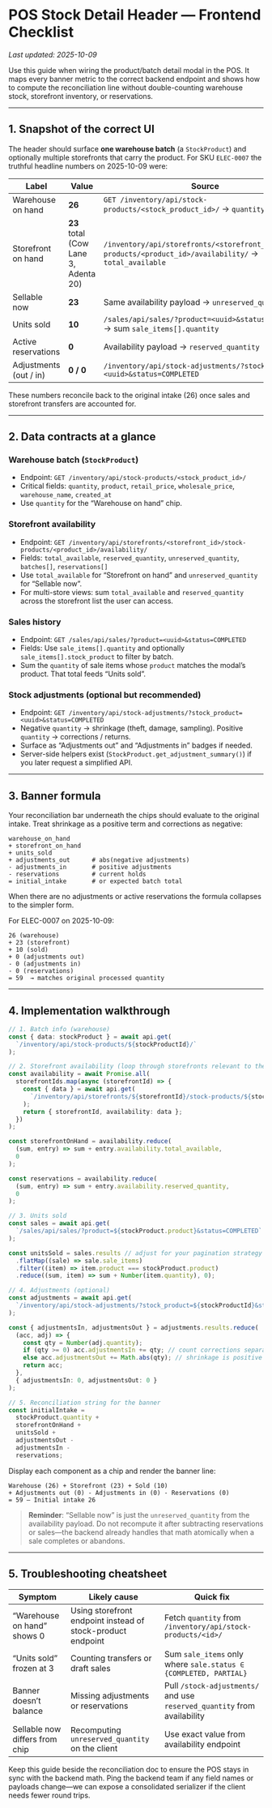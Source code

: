# POS Stock Detail Header — Frontend Checklist

_Last updated: 2025-10-09_

Use this guide when wiring the product/batch detail modal in the POS. It maps every banner metric to the correct backend endpoint and shows how to compute the reconciliation line without double-counting warehouse stock, storefront inventory, or reservations.

---

## 1. Snapshot of the correct UI

The header should surface **one warehouse batch** (a `StockProduct`) and optionally multiple storefronts that carry the product. For SKU `ELEC-0007` the truthful headline numbers on 2025-10-09 were:

| Label | Value | Source |
| --- | --- | --- |
| Warehouse on hand | **26** | `GET /inventory/api/stock-products/<stock_product_id>/` → `quantity` |
| Storefront on hand | **23** total (Cow Lane 3, Adenta 20) | `/inventory/api/storefronts/<storefront_id>/stock-products/<product_id>/availability/` → `total_available` |
| Sellable now | **23** | Same availability payload → `unreserved_quantity` |
| Units sold | **10** | `/sales/api/sales/?product=<uuid>&status=COMPLETED` → sum `sale_items[].quantity` |
| Active reservations | **0** | Availability payload → `reserved_quantity` |
| Adjustments (out / in) | **0 / 0** | `/inventory/api/stock-adjustments/?stock_product=<uuid>&status=COMPLETED` |

These numbers reconcile back to the original intake (26) once sales and storefront transfers are accounted for.

---

## 2. Data contracts at a glance

### Warehouse batch (`StockProduct`)
- Endpoint: `GET /inventory/api/stock-products/<stock_product_id>/`
- Critical fields: `quantity`, `product`, `retail_price`, `wholesale_price`, `warehouse_name`, `created_at`
- Use `quantity` for the “Warehouse on hand” chip.

### Storefront availability
- Endpoint: `GET /inventory/api/storefronts/<storefront_id>/stock-products/<product_id>/availability/`
- Fields: `total_available`, `reserved_quantity`, `unreserved_quantity`, `batches[]`, `reservations[]`
- Use `total_available` for “Storefront on hand” and `unreserved_quantity` for “Sellable now”.
- For multi-store views: sum `total_available` and `reserved_quantity` across the storefront list the user can access.

### Sales history
- Endpoint: `GET /sales/api/sales/?product=<uuid>&status=COMPLETED`
- Fields: Use `sale_items[].quantity` and optionally `sale_items[].stock_product` to filter by batch.
- Sum the `quantity` of sale items whose `product` matches the modal’s product. That total feeds “Units sold”.

### Stock adjustments (optional but recommended)
- Endpoint: `GET /inventory/api/stock-adjustments/?stock_product=<uuid>&status=COMPLETED`
- Negative `quantity` → shrinkage (theft, damage, sampling). Positive `quantity` → corrections / returns.
- Surface as “Adjustments out” and “Adjustments in” badges if needed.
- Server-side helpers exist (`StockProduct.get_adjustment_summary()`) if you later request a simplified API.

---

## 3. Banner formula

Your reconciliation bar underneath the chips should evaluate to the original intake. Treat shrinkage as a positive term and corrections as negative:

```
warehouse_on_hand
+ storefront_on_hand
+ units_sold
+ adjustments_out      # abs(negative adjustments)
- adjustments_in       # positive adjustments
- reservations         # current holds
= initial_intake       # or expected batch total
```

When there are no adjustments or active reservations the formula collapses to the simpler form.

For ELEC-0007 on 2025-10-09:

```
26 (warehouse)
+ 23 (storefront)
+ 10 (sold)
+ 0 (adjustments out)
- 0 (adjustments in)
- 0 (reservations)
= 59  → matches original processed quantity
```

---

## 4. Implementation walkthrough

```ts
// 1. Batch info (warehouse)
const { data: stockProduct } = await api.get(
  `/inventory/api/stock-products/${stockProductId}/`
);

// 2. Storefront availability (loop through storefronts relevant to the signed-in user)
const availability = await Promise.all(
  storefrontIds.map(async (storefrontId) => {
    const { data } = await api.get(
      `/inventory/api/storefronts/${storefrontId}/stock-products/${stockProduct.product}/availability/`
    );
    return { storefrontId, availability: data };
  })
);

const storefrontOnHand = availability.reduce(
  (sum, entry) => sum + entry.availability.total_available,
  0
);

const reservations = availability.reduce(
  (sum, entry) => sum + entry.availability.reserved_quantity,
  0
);

// 3. Units sold
const sales = await api.get(
  `/sales/api/sales/?product=${stockProduct.product}&status=COMPLETED`
);

const unitsSold = sales.results // adjust for your pagination strategy
  .flatMap((sale) => sale.sale_items)
  .filter((item) => item.product === stockProduct.product)
  .reduce((sum, item) => sum + Number(item.quantity), 0);

// 4. Adjustments (optional)
const adjustments = await api.get(
  `/inventory/api/stock-adjustments/?stock_product=${stockProductId}&status=COMPLETED`
);

const { adjustmentsIn, adjustmentsOut } = adjustments.results.reduce(
  (acc, adj) => {
    const qty = Number(adj.quantity);
    if (qty >= 0) acc.adjustmentsIn += qty; // count corrections separately
    else acc.adjustmentsOut += Math.abs(qty); // shrinkage is positive in the banner
    return acc;
  },
  { adjustmentsIn: 0, adjustmentsOut: 0 }
);

// 5. Reconciliation string for the banner
const initialIntake =
  stockProduct.quantity +
  storefrontOnHand +
  unitsSold +
  adjustmentsOut -
  adjustmentsIn -
  reservations;
```

Display each component as a chip and render the banner line:

```
Warehouse (26) + Storefront (23) + Sold (10)
+ Adjustments out (0) - Adjustments in (0) - Reservations (0)
= 59 — Initial intake 26
```

> **Reminder**: “Sellable now” is just the `unreserved_quantity` from the availability payload. Do not recompute it after subtracting reservations or sales—the backend already handles that math atomically when a sale completes or abandons.

---

## 5. Troubleshooting cheatsheet

| Symptom | Likely cause | Quick fix |
| --- | --- | --- |
| “Warehouse on hand” shows 0 | Using storefront endpoint instead of stock-product endpoint | Fetch `quantity` from `/inventory/api/stock-products/<id>/` |
| “Units sold” frozen at 3 | Counting transfers or draft sales | Sum `sale_items` only where `sale.status ∈ {COMPLETED, PARTIAL}` |
| Banner doesn’t balance | Missing adjustments or reservations | Pull `/stock-adjustments/` and use `reserved_quantity` from availability |
| Sellable now differs from chip | Recomputing `unreserved_quantity` on the client | Use exact value from availability endpoint |

Keep this guide beside the reconciliation doc to ensure the POS stays in sync with the backend math. Ping the backend team if any field names or payloads change—we can expose a consolidated serializer if the client needs fewer round trips.
